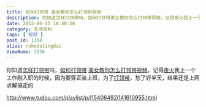 ```yaml
---
title: 如何打领带 美女教你怎么打领带视频
description: 你知道怎样打领带吗，如何打领带美女教你怎么打领带视频，记得夜火我上一个工作刚入职的时候，因为要穿正装上班，为了打领带，愁了好半天，结果还是上网求解搞定的
date: 2012-06-15 10:40:56
category: 生活百科
tags: ['视频']
post_id: 1350
alias: ruhedalingdai
ViewNums: 2516
---
```


你知道[怎样打领带](/blog/ruhedalingdai)吗，[如何打领带](/blog/ruhedalingdai) [美女教你怎么打领带视频](/blog/ruhedalingdai)，记得[夜火](http://www.15897.com/)我上一个工作刚入职的时候，因为要穿正装上班，为了[打领带](/blog/ruhedalingdai)，愁了好半天，结果还是上网求解搞定的

http://www.tudou.com/playlist/p/l15406492i141610955.html

